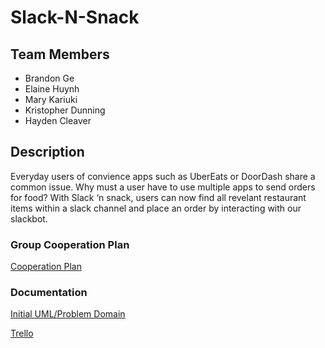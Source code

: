 # Slack-N-Snack

## Team Members

- Brandon Ge
- Elaine Huynh
- Mary Kariuki
- Kristopher Dunning
- Hayden Cleaver

## Description

Everyday users of convience apps such as UberEats or DoorDash share a common issue. Why must a user have to use multiple apps to send orders for food? With Slack ‘n snack, users can now find all revelant restaurant items within a slack channel and place an order by interacting with our slackbot. 

### Group Cooperation Plan

[Cooperation Plan](https://docs.google.com/document/d/1nMF5haOiOd4dm0ao0B3r7_l2n9wWtOVYA0FsgM2enT0/edit#heading=h.6wfjyjag1w7h)

### Documentation

[Initial UML/Problem Domain](https://www.figma.com/file/ucpDquxJi4ilE8ahwXyJB7/Mid-term-project?node-id=0%3A1)

[Trello](https://trello.com/b/ensxttxp/slack-n-snack)
